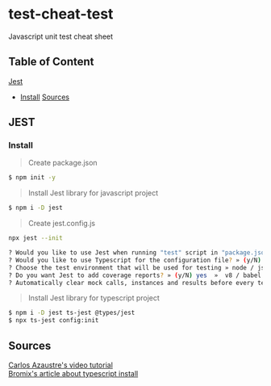 # test-cheat-test
Javascript unit test cheat sheet
## Table of Content
[Jest](#jest)
  * [Install](#install)
[Sources](#sources)
## JEST
### Install
>Create package.json
```bash
$ npm init -y
```
>Install Jest library for javascript project
```bash
$ npm i -D jest
```
>Create jest.config.js
```bash
npx jest --init
```
```bash
? Would you like to use Jest when running "test" script in "package.json"? » (y/N) yes   
? Would you like to use Typescript for the configuration file? » (y/N)  yes
? Choose the test environment that will be used for testing » node / jsdom (browser-like)
? Do you want Jest to add coverage reports? » (y/N) yes  »  v8 / babel
? Automatically clear mock calls, instances and results before every test? » (y/N) yes
```
>Install Jest library for typescript project
```bash
$ npm i -D jest ts-jest @types/jest
$ npx ts-jest config:init
```



## Sources

[Carlos Azaustre's video tutorial](https://www.youtube.com/watch?v=I27ZJU2_-Og)   
[Bromix's article about typescript install](https://itnext.io/testing-with-jest-in-typescript-cc1cd0095421)
